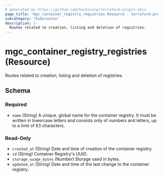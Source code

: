 ```yaml
---
# generated by https://github.com/hashicorp/terraform-plugin-docs
page_title: "mgc_container_registry_registries Resource - terraform-provider-mgc"
subcategory: "Kubernetes"
description: |-
  Routes related to creation, listing and deletion of registries.
---
```


# mgc_container_registry_registries (Resource)

Routes related to creation, listing and deletion of registries.



<!-- schema generated by tfplugindocs -->
## Schema

### Required

- `name` (String) A unique, global name for the container registry. It must be written in lowercase letters and consists only of numbers and letters, up to a limit of 63 characters.

### Read-Only

- `created_at` (String) Date and time of creation of the container registry.
- `id` (String) Container Registry's UUID.
- `storage_usage_bytes` (Number) Storage used in bytes.
- `updated_at` (String) Date and time of the last change to the container registry.
